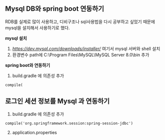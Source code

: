 

## Mysql DB와 spring boot 연동하기

RDB를 실제로 많이 사용하고, 디비구조나 sql사용법을 다시 공부하고 싶었기 때문에 mysql을 설치해서 사용하기로 했다.

**mysql 설치**
1. *https://dev.mysql.com/downloads/installer/* 여기서 mysql 서버와 shell 설치
2. 환경변수 path에 C:\Program Files\MySQL\MySQL Server 8.0\bin 추가

**spring boot와 연동하기**

1. build.gradle 에 의존성 추가
```
compile(
```



## 로그인 세션 정보를 Mysql 과 연동하기

1. build.gradle 에 의존성 추가
```
compile('org.springframework.session:spring-session-jdbc')
```

2. application.properties

<!--stackedit_data:
eyJoaXN0b3J5IjpbLTEyNzg1NDk3NDhdfQ==
-->